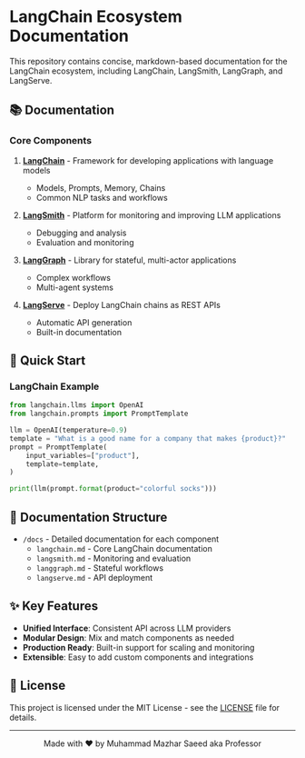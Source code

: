 # LangChain Ecosystem Documentation

This repository contains concise, markdown-based documentation for the LangChain ecosystem, including LangChain, LangSmith, LangGraph, and LangServe.

## 📚 Documentation

### Core Components

1. **[LangChain](langchain.md)** - Framework for developing applications with language models
   - Models, Prompts, Memory, Chains
   - Common NLP tasks and workflows

2. **[LangSmith](langsmith.md)** - Platform for monitoring and improving LLM applications
   - Debugging and analysis
   - Evaluation and monitoring

3. **[LangGraph](langgraph.md)** - Library for stateful, multi-actor applications
   - Complex workflows
   - Multi-agent systems

4. **[LangServe](langserve.md)** - Deploy LangChain chains as REST APIs
   - Automatic API generation
   - Built-in documentation
## 🚀 Quick Start

### LangChain Example

```python
from langchain.llms import OpenAI
from langchain.prompts import PromptTemplate

llm = OpenAI(temperature=0.9)
template = "What is a good name for a company that makes {product}?"
prompt = PromptTemplate(
    input_variables=["product"],
    template=template,
)

print(llm(prompt.format(product="colorful socks")))
```

## 📖 Documentation Structure

- `/docs` - Detailed documentation for each component
  - `langchain.md` - Core LangChain documentation
  - `langsmith.md` - Monitoring and evaluation
  - `langgraph.md` - Stateful workflows
  - `langserve.md` - API deployment

## ✨ Key Features

- **Unified Interface**: Consistent API across LLM providers
- **Modular Design**: Mix and match components as needed
- **Production Ready**: Built-in support for scaling and monitoring
- **Extensible**: Easy to add custom components and integrations

## 📄 License

This project is licensed under the MIT License - see the [LICENSE](LICENSE) file for details.

---

<div align="center">
  Made with ❤️ by Muhammad Mazhar Saeed aka Professor
</div>
